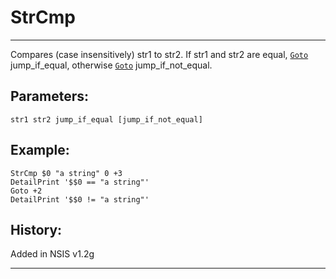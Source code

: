 # StrCmp

---

Compares (case insensitively) str1 to str2. If str1 and str2 are equal, [`Goto`][1] jump\_if\_equal, otherwise [`Goto`][1] jump\_if\_not\_equal.

## Parameters:

    str1 str2 jump_if_equal [jump_if_not_equal]

## Example:

	StrCmp $0 "a string" 0 +3
	DetailPrint '$$0 == "a string"'
	Goto +2
	DetailPrint '$$0 != "a string"'

## History:

Added in NSIS v1.2g

---

[1]: Goto.markdown